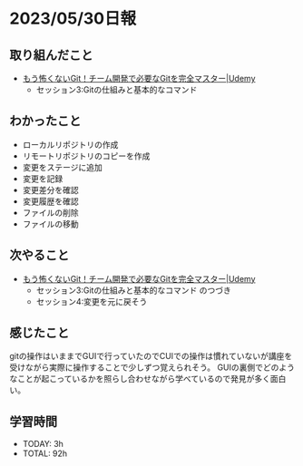 # 2023/05/30日報
## 取り組んだこと
- [もう怖くないGit！チーム開発で必要なGitを完全マスター|Udemy](https://www.udemy.com/course/unscared_git/learn/lecture/6680192)
  - セッション3:Gitの仕組みと基本的なコマンド
## わかったこと
- ローカルリポジトリの作成
- リモートリポジトリのコピーを作成
- 変更をステージに追加
- 変更を記録
- 変更差分を確認
- 変更履歴を確認
- ファイルの削除
- ファイルの移動
## 次やること
- [もう怖くないGit！チーム開発で必要なGitを完全マスター|Udemy](https://www.udemy.com/course/unscared_git/learn/lecture/6680192)
  - セッション3:Gitの仕組みと基本的なコマンド のつづき
  - セッション4:変更を元に戻そう
## 感じたこと
gitの操作はいままでGUIで行っていたのでCUIでの操作は慣れていないが講座を受けながら実際に操作することで少しずつ覚えられそう。
GUIの裏側でどのようなことが起こっているかを照らし合わせながら学べているので発見が多く面白い。
## 学習時間
- TODAY: 3h
- TOTAL: 92h
